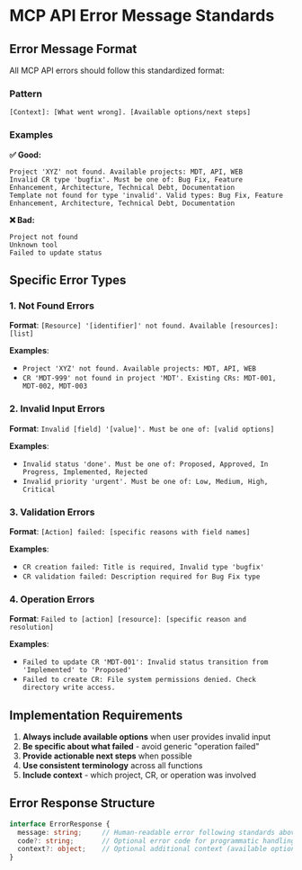 # MCP API Error Message Standards

## Error Message Format

All MCP API errors should follow this standardized format:

### Pattern
```
[Context]: [What went wrong]. [Available options/next steps]
```

### Examples

**✅ Good:**
```
Project 'XYZ' not found. Available projects: MDT, API, WEB
Invalid CR type 'bugfix'. Must be one of: Bug Fix, Feature Enhancement, Architecture, Technical Debt, Documentation
Template not found for type 'invalid'. Valid types: Bug Fix, Feature Enhancement, Architecture, Technical Debt, Documentation
```

**❌ Bad:**
```
Project not found
Unknown tool
Failed to update status
```

## Specific Error Types

### 1. Not Found Errors
**Format**: `[Resource] '[identifier]' not found. Available [resources]: [list]`

**Examples**:
- `Project 'XYZ' not found. Available projects: MDT, API, WEB`
- `CR 'MDT-999' not found in project 'MDT'. Existing CRs: MDT-001, MDT-002, MDT-003`

### 2. Invalid Input Errors  
**Format**: `Invalid [field] '[value]'. Must be one of: [valid options]`

**Examples**:
- `Invalid status 'done'. Must be one of: Proposed, Approved, In Progress, Implemented, Rejected`
- `Invalid priority 'urgent'. Must be one of: Low, Medium, High, Critical`

### 3. Validation Errors
**Format**: `[Action] failed: [specific reasons with field names]`

**Examples**:
- `CR creation failed: Title is required, Invalid type 'bugfix'`
- `CR validation failed: Description required for Bug Fix type`

### 4. Operation Errors
**Format**: `Failed to [action] [resource]: [specific reason and resolution]`

**Examples**:
- `Failed to update CR 'MDT-001': Invalid status transition from 'Implemented' to 'Proposed'`
- `Failed to create CR: File system permissions denied. Check directory write access.`

## Implementation Requirements

1. **Always include available options** when user provides invalid input
2. **Be specific about what failed** - avoid generic "operation failed"
3. **Provide actionable next steps** when possible
4. **Use consistent terminology** across all functions
5. **Include context** - which project, CR, or operation was involved

## Error Response Structure

```typescript
interface ErrorResponse {
  message: string;     // Human-readable error following standards above
  code?: string;       // Optional error code for programmatic handling
  context?: object;    // Optional additional context (available options, etc.)
}
```